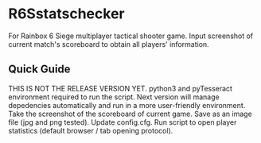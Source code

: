 # R6Sstatschecker
For Rainbox 6 Siege multiplayer tactical shooter game. Input screenshot of current match's scoreboard to obtain all players' information. 

## Quick Guide

THIS IS NOT THE RELEASE VERSION YET. python3 and pyTesseract environment required to run the script. Next version will manage depedencies automatically and run in a more user-friendly environment. 
Take the screenshot of the scoreboard of current game. Save as an image file (jpg and png tested). Update config.cfg. Run script to open player statistics (default browser / tab opening protocol).
